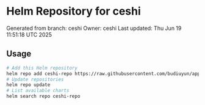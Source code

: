 # Helm Repository for ceshi
Generated from branch: ceshi
Owner: ceshi
Last updated: Thu Jun 19 11:51:18 UTC 2025

## Usage
```bash
# Add this Helm repository
helm repo add ceshi-repo https://raw.githubusercontent.com/budiuyun/appStore/helm-ceshi/
# Update repositories
helm repo update
# List available charts
helm search repo ceshi-repo
```

